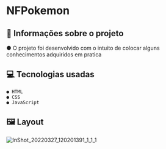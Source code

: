 # NFPokemon

## 📒 Informações sobre o projeto 
  ● O projeto foi desenvolvido com o intuito de colocar alguns conhecimentos 
    adquiridos em pratica

## 💻 Tecnologias usadas 
    ● HTML
    ● CSS
    ● JavaScript

## 🖼️ Layout 
![InShot_20220327_120201391_1_1_1](https://user-images.githubusercontent.com/75839810/160836875-6ee2fc1d-9a2d-474a-83ee-354b286da37d.jpg)

